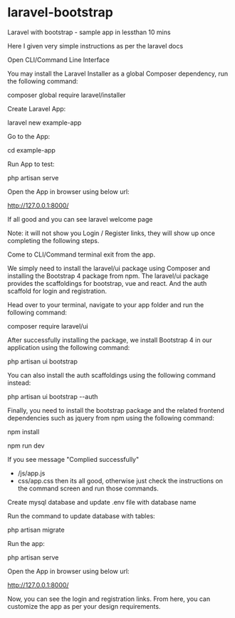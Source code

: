 # laravel-bootstrap
Laravel with bootstrap - sample app in lessthan 10 mins

Here I given very simple instructions as per the laravel docs 

Open CLI/Command Line Interface

You may install the Laravel Installer as a global Composer dependency, run the following command:

composer global require laravel/installer

Create Laravel App:

laravel new example-app

Go to the App:

cd example-app

Run App to test:

php artisan serve

Open the App in browser using below url:

http://127.0.0.1:8000/

If all good and you can see laravel welcome page

Note: it will not show you Login / Register links, they will show up once completing the following steps.

Come to CLI/Command terminal exit from the app.

We simply need to install the laravel/ui package using Composer and installing the Bootstrap 4 package from npm.
The laravel/ui package provides the scaffoldings for bootstrap, vue and react. And the auth scaffold for login and registration.

Head over to your terminal, navigate to your app folder and run the following command:

composer require laravel/ui

After successfully installing the package, we install Bootstrap 4 in our application using the following command:

php artisan ui bootstrap

You can also install the auth scaffoldings using the following command instead:

php artisan ui bootstrap --auth

Finally, you need to install the bootstrap package and the related frontend dependencies such as jquery from npm using the following command:

npm install

npm run dev

If you see message "Complied successfully" 
- /js/app.js 
- css/app.css
then its all good, otherwise just check the instructions on the command screen and run those commands.

Create mysql database and update .env file with database name

Run the command to update database with tables:

php artisan migrate

Run the app:

php artisan serve

Open the App in browser using below url:

http://127.0.0.1:8000/

Now, you can see the login and registration links.
From here, you can customize the app as per your design requirements.

